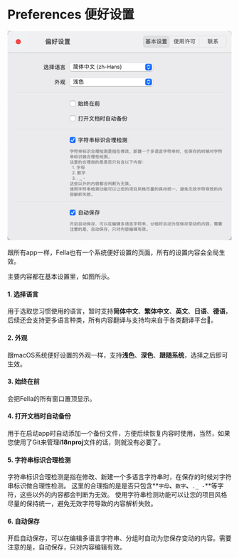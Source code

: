 # Preferences 便好设置

![](Fella_cover_preferences.png)

跟所有app一样，Fella也有一个系统便好设置的页面，所有的设置内容会全局生效。

主要内容都在基本设置里，如图所示。

#### 1. 选择语言

用于选取您习惯使用的语言，暂时支持**简体中文**、**繁体中文**、**英文**、**日语**、**德语**，后续还会支持更多语言种类，所有内容翻译与支持均来自于各类翻译平台🙏。

#### 2. 外观

跟macOS系统便好设置的外观一样，支持**浅色**、**深色**、**跟随系统**，选择之后即可生效。

#### 3. 始终在前

会把Fella的所有窗口置顶显示。

#### 4. 打开文档时自动备份

用于在启动app时自动添加一个备份文件，方便后续恢复内容时使用，当然，如果您使用了Git来管理**i18nproj**文件的话，则就没有必要了。

#### 5. 字符串标识合理检测

字符串标识合理检测是指在修改、新建一个多语言字符串时，在保存的时候对字符串标识做合理性检测。
这里的合理指的是是否只包含**`字母`**、**`数字`**、**`._ -`**等字符，这些以外的内容都会判断为无效。
使用字符串检测功能可以让您的项目风格尽量的保持统一，避免无效字符导致的内容解析失败。

#### 6. 自动保存

开启自动保存，可以在编辑多语言字符串、分组时自动为您保存变动的内容。需要注意的是，自动保存，只对内容编辑有效。